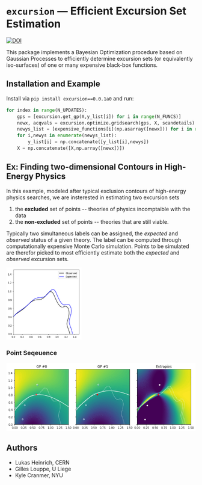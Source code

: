# `excursion` — Efficient Excursion Set Estimation 

[![DOI](https://zenodo.org/badge/DOI/10.5281/zenodo.1634427.svg)](https://zenodo.org/badge/latestdoi/146087019)

This package implements a Bayesian Optimization procedure based on Gaussian Processes to efficiently determine excursion sets (or equivalently iso-surfaces) of one or many expensive black-box functions.

## Installation and Example

Install via `pip install excursion==0.0.1a0` and run: 

```python
for index in range(N_UPDATES):
    gps = [excursion.get_gp(X,y_list[i]) for i in range(N_FUNCS)]
    newx, acqvals = excursion.optimize.gridsearch(gps, X, scandetails)
    newys_list = [expensive_functions[i](np.asarray([newx])) for i in range(N_FUNCS)]
    for i,newys in enumerate(newys_list):
        y_list[i] = np.concatenate([y_list[i],newys])
    X = np.concatenate([X,np.array([newx])])
```

## Ex: Finding two-dimensional Contours in High-Energy Physics

In this example, modeled after typical exclusion contours of high-energy physics searches, we are insterested in estimating two excursion sets

1. the **excluded** set of points -- theories of physics incomptaible with the data
2. the **non-excluded** set of points -- theories that are still viable.

Typically two simultaneous labels can be assigned, the *expected* and *observed* status of a given theory. The label can be computed through computationally expensive Monte Carlo simulation. Points to be simulated are therefor picked to most efficiently estimate both the *expected* and *observed* excursion sets.

<img src="./assets/truth.png" width=200/>

### Point Seqeuence

<img src="./assets/example.gif" width=600/>

## Authors

* Lukas Heinrich, CERN
* Gilles Louppe, U Liege
* Kyle Cranmer, NYU